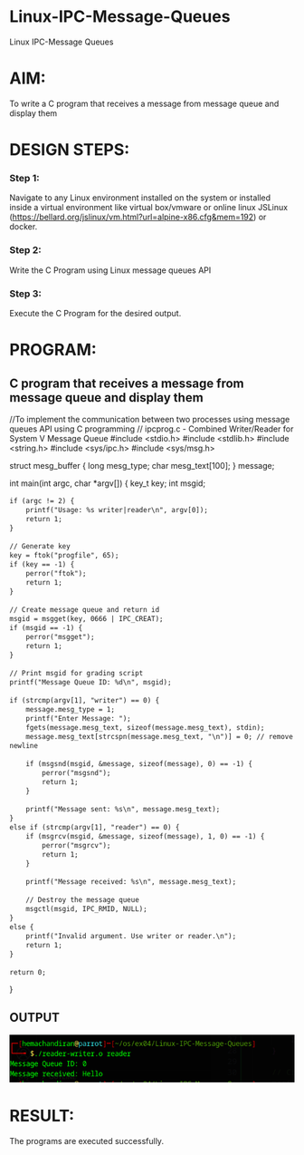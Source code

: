 # Linux-IPC-Message-Queues
Linux IPC-Message Queues

# AIM:
To write a C program that receives a message from message queue and display them

# DESIGN STEPS:

### Step 1:

Navigate to any Linux environment installed on the system or installed inside a virtual environment like virtual box/vmware or online linux JSLinux (https://bellard.org/jslinux/vm.html?url=alpine-x86.cfg&mem=192) or docker.

### Step 2:

Write the C Program using Linux message queues API 

### Step 3:

Execute the C Program for the desired output. 

# PROGRAM:

## C program that receives a message from message queue and display them
//To implement the communication between  two processes using message queues API using C programming
// ipcprog.c - Combined Writer/Reader for System V Message Queue
#include <stdio.h>
#include <stdlib.h>
#include <string.h>
#include <sys/ipc.h>
#include <sys/msg.h>

struct mesg_buffer {
    long mesg_type;
    char mesg_text[100];
} message;

int main(int argc, char *argv[]) {
    key_t key;
    int msgid;

    if (argc != 2) {
        printf("Usage: %s writer|reader\n", argv[0]);
        return 1;
    }

    // Generate key
    key = ftok("progfile", 65);
    if (key == -1) {
        perror("ftok");
        return 1;
    }

    // Create message queue and return id
    msgid = msgget(key, 0666 | IPC_CREAT);
    if (msgid == -1) {
        perror("msgget");
        return 1;
    }

    // Print msgid for grading script
    printf("Message Queue ID: %d\n", msgid);

    if (strcmp(argv[1], "writer") == 0) {
        message.mesg_type = 1;
        printf("Enter Message: ");
        fgets(message.mesg_text, sizeof(message.mesg_text), stdin);
        message.mesg_text[strcspn(message.mesg_text, "\n")] = 0; // remove newline

        if (msgsnd(msgid, &message, sizeof(message), 0) == -1) {
            perror("msgsnd");
            return 1;
        }

        printf("Message sent: %s\n", message.mesg_text);
    }
    else if (strcmp(argv[1], "reader") == 0) {
        if (msgrcv(msgid, &message, sizeof(message), 1, 0) == -1) {
            perror("msgrcv");
            return 1;
        }

        printf("Message received: %s\n", message.mesg_text);

        // Destroy the message queue
        msgctl(msgid, IPC_RMID, NULL);
    }
    else {
        printf("Invalid argument. Use writer or reader.\n");
        return 1;
    }

    return 0;
}






## OUTPUT

![alt text](imag/1.png)


# RESULT:
The programs are executed successfully.
